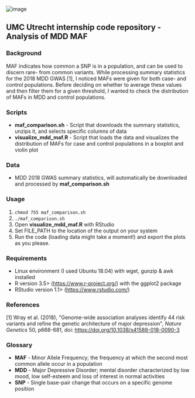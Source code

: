 ![image](https://user-images.githubusercontent.com/24732704/55021982-f822ec00-4ff9-11e9-802a-649cfdb4892c.png)

## UMC Utrecht internship code repository - Analysis of MDD MAF

### Background
MAF indicates how common a SNP is in a population, and can be used to discern rare- from common variants. While processing summary statistics for the 2018 MDD GWAS [1], I noticed MAFs were given for both case- and control populations. Before deciding on whether to average these values and then filter them for a given threshold, I wanted to check the distribution of MAFs in MDD and control populations.

### Scripts
- **maf_comparison.sh** - Script that downloads the summary statistics, unzips it, and selects specific columns of data
- **visualize_mdd_maf.R** - Script that loads the data and visualizes the distribution of MAFs for case and control populations in a boxplot and violin plot

### Data
- MDD 2018 GWAS summary statistics, will automatically be downloaded and processed by **maf_comparison.sh**

### Usage

1. `chmod 755 maf_comparison.sh`
1. `./maf_comparison.sh`
1. Open **visualize_mdd_maf.R** with RStudio
1. Set FILE_PATH to the location of the output on your system
1. Run the code (loading data might take a moment!) and export the plots as you please.

### Requirements
- Linux environment (I used Ubuntu 18.04) with wget, gunzip & awk installed
- R version 3.5> (https://www.r-project.org/) with the ggplot2 package
- RStudio version 1.1> (https://www.rstudio.com/)

### References
[1] Wray et al. (2018), "Genome-wide association analyses identify 44 risk variants and refine the genetic architecture of major depression", _Nature Genetics_ 50, p668-681, doi: https://doi.org/10.1038/s41588-018-0090-3

### Glossary
* **MAF** - Minor Allele Frequency; the frequency at which the second most common allele occur in a population
* **MDD** - Major Depressive Disorder; mental disorder characterized by low mood, low self-esteem and loss of interest in normal activities
* **SNP** - Single base-pair change that occurs on a specific genome position
